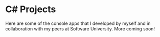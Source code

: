 # C# Projects
Here are some of the console apps that I developed by myself and in collaboration with my peers at Software University.
More coming soon!
